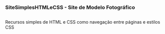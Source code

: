 ### SiteSimplesHTMLeCSS - Site de Modelo Fotográfico
##
Recursos simples de HTML e CSS como navegação entre páginas e estilos CSS
